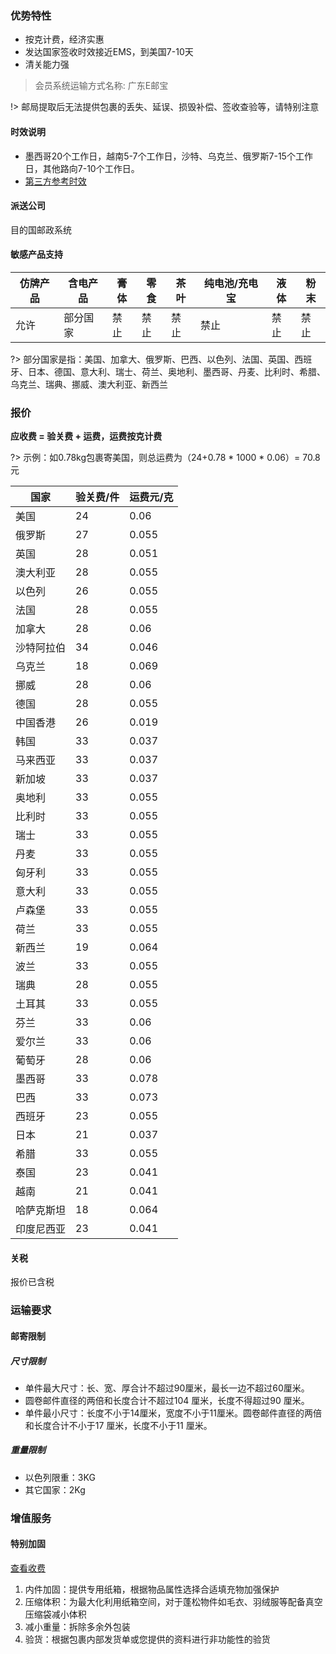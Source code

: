 ### 优势特性

- 按克计费，经济实惠
- 发达国家签收时效接近EMS，到美国7-10天
- 清关能力强

> 会员系统运输方式名称: 广东E邮宝

!> 邮局提取后无法提供包裹的丢失、延误、损毁补偿、签收查验等，请特别注意

#### 时效说明
- 墨西哥20个工作日，越南5-7个工作日，沙特、乌克兰、俄罗斯7-15个工作日，其他路向7-10个工作日。
- [第三方参考时效](https://www.trackingmore.com/epacket-cn-to-us-cn-how-long-will-epacket-take-to-get-a-package-from-china-to-united-states)

#### 派送公司
目的国邮政系统

#### 敏感产品支持

| 仿牌产品 | 含电产品 | 膏体 | 零食 | 茶叶 | 纯电池/充电宝 | 液体 | 粉末 |
|------|------|----|----|----|---------|----|----|
| 允许   | 部分国家 | 禁止 | 禁止 | 禁止 | 禁止      | 禁止 | 禁止 |


?> 部分国家是指：美国、加拿大、俄罗斯、巴西、以色列、法国、英国、西班牙、日本、德国、意大利、瑞士、荷兰、奥地利、墨西哥、丹麦、比利时、希腊、乌克兰、瑞典、挪威、澳大利亚、新西兰

### 报价
**应收费 = 验关费 + 运费，运费按克计费**

?> 示例：如0.78kg包裹寄美国，则总运费为（24+0.78 * 1000 * 0.06）= 70.8 元

| 国家    | 验关费/件 | 运费元/克 |
|-------|-------|-------|
| 美国    | 24    | 0.06  |
| 俄罗斯   | 27    | 0.055 |
| 英国    | 28    | 0.051 |
| 澳大利亚  | 28    | 0.055 |
| 以色列   | 26    | 0.055 |
| 法国    | 28    | 0.055 |
| 加拿大   | 28    | 0.06  |
| 沙特阿拉伯 | 34    | 0.046 |
| 乌克兰   | 18    | 0.069 |
| 挪威    | 28    | 0.06  |
| 德国    | 28    | 0.055 |
| 中国香港  | 26    | 0.019 |
| 韩国    | 33    | 0.037 |
| 马来西亚  | 33    | 0.037 |
| 新加坡   | 33    | 0.037 |
| 奥地利   | 33    | 0.055 |
| 比利时   | 33    | 0.055 |
| 瑞士    | 33    | 0.055 |
| 丹麦    | 33    | 0.055 |
| 匈牙利   | 33    | 0.055 |
| 意大利   | 33    | 0.055 |
| 卢森堡   | 33    | 0.055 |
| 荷兰    | 33    | 0.055 |
| 新西兰   | 19    | 0.064 |
| 波兰    | 33    | 0.055 |
| 瑞典    | 28    | 0.055 |
| 土耳其   | 33    | 0.055 |
| 芬兰    | 33    | 0.06  |
| 爱尔兰   | 33    | 0.06  |
| 葡萄牙   | 28    | 0.06  |
| 墨西哥   | 33    | 0.078 |
| 巴西    | 33    | 0.073 |
| 西班牙   | 23    | 0.055 |
| 日本    | 21    | 0.037 |
| 希腊    | 33    | 0.055 |
| 泰国    | 23    | 0.041 |
| 越南    | 21    | 0.041 |
| 哈萨克斯坦 | 18    | 0.064 |
| 印度尼西亚 | 23    | 0.041 |

#### 关税
报价已含税

### 运输要求

#### 邮寄限制

##### 尺寸限制
- 单件最大尺寸：长、宽、厚合计不超过90厘米，最长一边不超过60厘米。
- 圆卷邮件直径的两倍和长度合计不超过104 厘米，长度不得超过90 厘米。
- 单件最小尺寸：长度不小于14厘米，宽度不小于11厘米。圆卷邮件直径的两倍和长度合计不小于17 厘米，长度不小于11 厘米。

##### 重量限制

- 以色列限重：3KG
- 其它国家：2Kg

### 增值服务

#### 特别加固
[查看收费](http://www.soarsq.com/add.html)

1. 内件加固：提供专用纸箱，根据物品属性选择合适填充物加强保护
2. 压缩体积：为最大化利用纸箱空间，对于蓬松物件如毛衣、羽绒服等配备真空压缩袋减小体积
3. 减小重量：拆除多余外包装
4. 验货：根据包裹内部发货单或您提供的资料进行非功能性的验货

